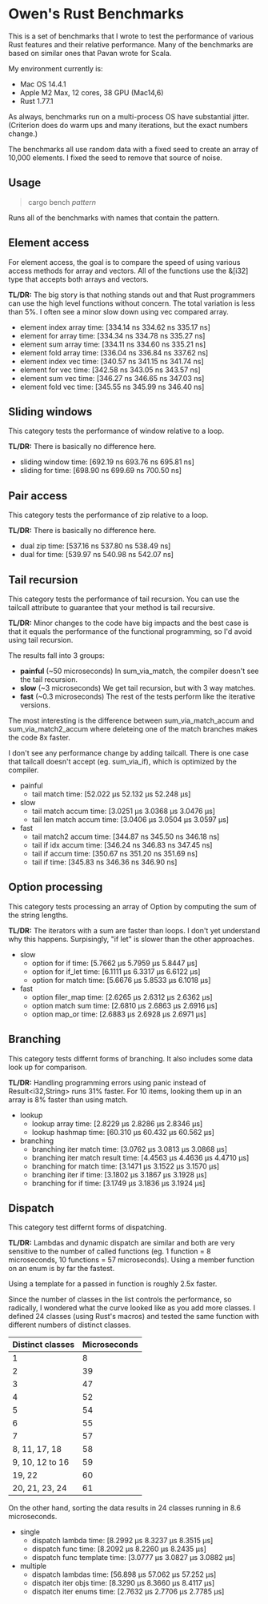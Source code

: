 # Owen's Rust Benchmarks

This is a set of benchmarks that I wrote to test the performance of
various Rust features and their relative performance. Many of the
benchmarks are based on similar ones that Pavan wrote for Scala.

My environment currently is:

* Mac OS 14.4.1
* Apple M2 Max, 12 cores, 38 GPU (Mac14,6)
* Rust 1.77.1

As always, benchmarks run on a multi-process OS have substantial
jitter. (Criterion does do warm ups and many iterations, but the
exact numbers change.)

The benchmarks all use random data with a fixed seed to create
an array of 10,000 elements. I fixed the seed to remove that
source of noise.

## Usage

> cargo bench *pattern*

Runs all of the benchmarks with names that contain the pattern.

## Element access

For element access, the goal is to compare the speed of using various
access methods for array and vectors. All of the functions use the
&[i32] type that accepts both arrays and vectors.

**TL/DR:** The big story is that nothing stands out and that Rust
programmers can use the high level functions without concern. The
total variation is less than 5%. I often see a minor slow down using
vec compared array.

* element index array     time:   [334.14 ns 334.62 ns 335.17 ns]
* element for array       time:   [334.34 ns 334.78 ns 335.27 ns]
* element sum array       time:   [334.11 ns 334.60 ns 335.21 ns]
* element fold array      time:   [336.04 ns 336.84 ns 337.62 ns]
* element index vec       time:   [340.57 ns 341.15 ns 341.74 ns]
* element for vec         time:   [342.58 ns 343.05 ns 343.57 ns]
* element sum vec         time:   [346.27 ns 346.65 ns 347.03 ns]
* element fold vec        time:   [345.55 ns 345.99 ns 346.40 ns]

## Sliding windows

This category tests the performance of window relative to a loop.

**TL/DR:** There is basically no difference here.

* sliding window          time:   [692.19 ns 693.76 ns 695.81 ns]
* sliding for             time:   [698.90 ns 699.69 ns 700.50 ns]

## Pair access

This category tests the performance of zip relative to a loop.

**TL/DR:** There is basically no difference here.

* dual zip                time:   [537.16 ns 537.80 ns 538.49 ns]
* dual for                time:   [539.97 ns 540.98 ns 542.07 ns]

## Tail recursion

This category tests the performance of tail recursion. You can
use the tailcall attribute to guarantee that your method is
tail recursive.

**TL/DR:** Minor changes to the code have big impacts and the best
case is that it equals the performance of the functional programming,
so I'd avoid using tail recursion.

The results fall into 3 groups:

* **painful** (~50 microseconds) In sum_via_match, the compiler doesn't see the tail recursion.
* **slow** (~3 microseconds) We get tail recursion, but with 3 way matches.
* **fast** (~0.3 microseconds) The rest of the tests perform like the iterative versions.

The most interesting is the difference between sum_via_match_accum and
sum_via_match2_accum where deleteing one of the match branches makes
the code 8x faster.

I don't see any performance change by adding tailcall. There is one
case that tailcall doesn't accept (eg. sum_via_if), which is optimized
by the compiler.

* painful
  * tail match              time:   [52.022 µs 52.132 µs 52.248 µs]
* slow
  * tail match accum        time:   [3.0251 µs 3.0368 µs 3.0476 µs]
  * tail len match accum    time:   [3.0406 µs 3.0504 µs 3.0597 µs]
* fast
  * tail match2 accum       time:   [344.87 ns 345.50 ns 346.18 ns]
  * tail if idx accum       time:   [346.24 ns 346.83 ns 347.45 ns]
  * tail if accum           time:   [350.67 ns 351.20 ns 351.69 ns]
  * tail if                 time:   [345.83 ns 346.36 ns 346.90 ns]

## Option processing

This category tests processing an array of Option<String> by computing
the sum of the string lengths.

**TL/DR:** The iterators with a sum are faster than loops. I don't yet
understand why this happens. Surpisingly, "if let" is slower than the
other approaches.

* slow
  * option for if           time:   [5.7662 µs 5.7959 µs 5.8447 µs]
  * option for if_let       time:   [6.1111 µs 6.3317 µs 6.6122 µs]
  * option for match        time:   [5.6676 µs 5.8533 µs 6.1018 µs]
* fast
  * option filer_map        time:   [2.6265 µs 2.6312 µs 2.6362 µs]
  * option match sum        time:   [2.6810 µs 2.6863 µs 2.6916 µs]
  * option map_or           time:   [2.6883 µs 2.6928 µs 2.6971 µs]

## Branching

This category tests differnt forms of branching. It also
includes some data look up for comparison.

**TL/DR:** Handling programming errors using panic instead of
Result<i32,String> runs 31% faster. For 10 items, looking them
up in an array is 8% faster than using match.

* lookup
  * lookup array            time:   [2.8229 µs 2.8286 µs 2.8346 µs]
  * lookup hashmap          time:   [60.310 µs 60.432 µs 60.562 µs]
* branching
  * branching iter match    time:   [3.0762 µs 3.0813 µs 3.0868 µs]
  * branching iter match result     time:   [4.4563 µs 4.4636 µs 4.4710 µs]
  * branching for match     time:   [3.1471 µs 3.1522 µs 3.1570 µs]
  * branching iter if       time:   [3.1802 µs 3.1867 µs 3.1928 µs]
  * branching for if        time:   [3.1749 µs 3.1836 µs 3.1924 µs]

## Dispatch

This category test differnt forms of dispatching.

**TL/DR:** Lambdas and dynamic dispatch are similar and both are very
sensitive to the number of called functions (eg. 1 function = 8
microseconds, 10 functions = 57 microseconds). Using a member function
on an enum is by far the fastest.

Using a template for a passed in function is roughly 2.5x faster.

Since the number of classes in the list controls the performance, so radically,
I wondered what the curve looked like as you add more classes. I defined 24
classes (using Rust's macros) and tested the same function with different numbers
of distinct classes.

| Distinct classes | Microseconds |
| ---------------- | ------------ |
| 1                | 8            |
| 2                | 39           |
| 3                | 47           |
| 4                | 52           |
| 5                | 54           |
| 6                | 55           |
| 7                | 57           |
| 8, 11, 17, 18    | 58           |
| 9, 10, 12 to 16  | 59           |
| 19, 22           | 60           |
| 20, 21, 23, 24   | 61           |

On the other hand, sorting the data results in 24 classes
running in 8.6 microseconds.

* single
  * dispatch lambda         time:   [8.2992 µs 8.3237 µs 8.3515 µs]
  * dispatch func           time:   [8.2092 µs 8.2260 µs 8.2435 µs]
  * dispatch func template  time:   [3.0777 µs 3.0827 µs 3.0882 µs]
* multiple
  * dispatch lambdas        time:   [56.898 µs 57.062 µs 57.252 µs]
  * dispatch iter objs      time:   [8.3290 µs 8.3660 µs 8.4117 µs]
  * dispatch iter enums     time:   [2.7632 µs 2.7706 µs 2.7785 µs]

